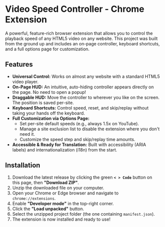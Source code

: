 # Video Speed Controller - Chrome Extension

A powerful, feature-rich browser extension that allows you to control the playback speed of any HTML5 video on any website. This project was built from the ground up and includes an on-page controller, keyboard shortcuts, and a full options page for customization.

## Features

*   **Universal Control:** Works on almost any website with a standard HTML5 video player.
*   **On-Page HUD:** An intuitive, auto-hiding controller appears directly on the page. No need to open a popup!
*   **Draggable HUD:** Move the controller to wherever you like on the screen. The position is saved per-site.
*   **Keyboard Shortcuts:** Control speed, reset, and skip/replay without taking your hands off the keyboard.
*   **Full Customization via Options Page:**
    *   Set per-site default speeds (e.g., always 1.5x on YouTube).
    *   Manage a site exclusion list to disable the extension where you don't need it.
    *   Customize the speed step and skip/replay time amounts.
*   **Accessible & Ready for Translation:** Built with accessibility (ARIA labels) and internationalization (i18n) from the start.

## Installation

1.  Download the latest release by clicking the green **`< > Code`** button on this page, then **"Download ZIP"**.
2.  Unzip the downloaded file on your computer.
3.  Open your Chrome or Edge browser and navigate to `chrome://extensions`.
4.  Enable **"Developer mode"** in the top-right corner.
5.  Click the **"Load unpacked"** button.
6.  Select the unzipped project folder (the one containing `manifest.json`).
7.  The extension is now installed and ready to use!


